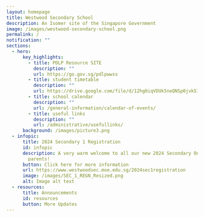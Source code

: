 ```yaml
---
layout: homepage
title: Westwood Secondary School
description: An Isomer site of the Singapore Government
image: /images/westwood-secondary-school.png
permalink: /
notification: ""
sections:
  - hero:
      key_highlights:
        - title: PDLP Resource SITE
          description: ""
          url: https://go.gov.sg/pdlpwwss
        - title: student timetable
          description: ""
          url: https://drive.google.com/file/d/12hg0iqVDUk5neQNSp0jvk51IbEfie5KK/view?usp=sharing
        - title: school calendar
          description: ""
          url: /general-information/calendar-of-events/
        - title: useful links
          description: ""
          url: /administrative/usefullinks/
      background: /images/picture3.png
  - infopic:
      title: 2024 Secondary 1 Registration
      id: infopic
      description: A very warm welcome to all our new 2024 Secondary One students and
        parents!
      button: Click here for more information
      url: https://www.westwoodsec.moe.edu.sg/2024sec1registration
      image: /images/SEC_1_REGN_Resized.png
      alt: Image alt text
  - resources:
      title: Announcements
      id: resources
      button: More Updates
---
```

